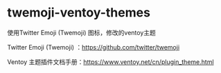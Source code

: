 # twemoji-ventoy-themes

使用Twitter Emoji (Twemoji) 图标，修改的ventoy主题

Twitter Emoji (Twemoji) ：https://github.com/twitter/twemoji

Ventoy 主题插件文档手册：https://www.ventoy.net/cn/plugin_theme.html
